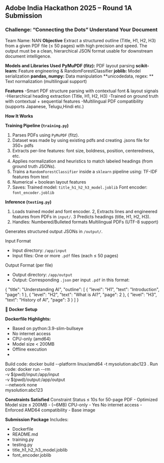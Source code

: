 ## Adobe India Hackathon 2025 – Round 1A Submission

### Challenge: “Connecting the Dots”  Understand Your Document
Team Name: NAN
**Objective**
Extract a structured outline (Title, H1, H2, H3) from a given PDF file (≤ 50 pages) with high precision and speed. The output must be a clean, hierarchical JSON format usable for downstream document intelligence.


 
**Models and Libraries Used**
**PyMuPDF (fitz):** PDF layout parsing
**scikit-learn:** Feature engineering & RandomForestClassifier
**joblib:** Model serialization
**pandas, numpy:** Data manipulation
**unicodedata, regex: ** Text normalization (multilingual support)

**Features**
-Smart PDF structure parsing with contextual font & layout signals
-Hierarchical heading extraction (Title, H1, H2, H3)
-Trained on ground truth with contextual + sequential features
-Multilingual PDF compatibility (supports Japanese, Telugu,Hindi etc.)

**How It Works**

**Training Pipeline (`training.py`)**
1. Parses PDFs using `PyMuPDF` (fitz).
2. Dataset was made by using existing pdfs and creating .jsons file for 350+ pdfs
3. Extracts per-line features: font size, boldness, position, centeredness, etc.
4. Applies normalization and heuristics to match labeled headings (from ground truth JSONs).
5. Trains a `RandomForestClassifier` inside a `sklearn` pipeline using: TF-IDF features from text
6. Numerical + boolean layout features
7. Saves:
      Trained model: `title_h1_h2_h3_model.joblib`
      Font encoder: `font_encoder.joblib`

**Inference (`testing.py`)**
1. Loads trained model and font encoder.
2, Extracts lines and engineered features from PDFs in `input/`.
3 Predicts headings (title, H1, H2, H3).
4. Handles:
    Numbered/Bulleted formats
    Multilingual PDFs (UTF-8 support)


Generates structured output JSONs in `/output/`.

Input Format

- Input directory: `/app/input`
- Input files: One or more `.pdf` files (each ≤ 50 pages)

Output Format (per file)

- Output directory: `/app/output`
- Output: Corresponding `.json` per input `.pdf` in this format:

{
  "title": "Understanding AI",
  "outline": [
    { "level": "H1", "text": "Introduction", "page": 1 },
    { "level": "H2", "text": "What is AI?", "page": 2 },
    { "level": "H3", "text": "History of AI", "page": 3 }
  ]
}

**🐳 Docker Setup**

**Dockerfile Highlights:**
- Based on python:3.9-slim-bullseye
- No internet access
- CPU-only (amd64)
- Model size < 200MB
- Offline execution
- 
Build code:
docker build --platform linux/amd64 -t mysolution:abc123 .
Run code:
docker run --rm \
  -v $(pwd)/input:/app/input \
  -v $(pwd)/output:/app/output \
  --network none \
  mysolution:abc123


**Constraints Satisfied**
Constraint
Status 
≤ 10s for 50-page PDF  -  Optimized
Model size ≤ 200MB - (~6MB)
CPU-only - Yes
No internet access - Enforced
AMD64 compatibility - Base image


**Submission Package**
Includes:
- Dockerfile
- README.md
- training.py
- testing.py
- title_h1_h2_h3_model.joblib
- font_encoder.joblib



